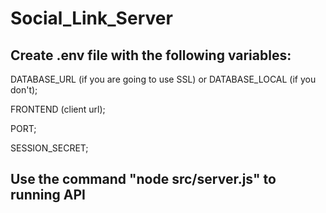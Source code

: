 # Social_Link_Server
<h2>Create .env file with the following variables:</h2>

<P>DATABASE_URL (if you are going to use SSL) or DATABASE_LOCAL (if you don't);</P>
<P>FRONTEND (client url);</P>
<P>PORT;</P>
<P>SESSION_SECRET;</P>


<h2>Use the command "node src/server.js" to running API</h2>
